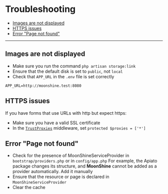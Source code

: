 # Troubleshooting

- [Images are not displayed](#images-are-not-displayed)
- [HTTPS issues](#problems-with-https)
- [Error "Page not found"](#error-page-not-found)

---

<a name="images-are-not-displayed"></a>
## Images are not displayed
- Make sure you run the command `php artisan storage:link`
- Ensure that the default disk is set to `public`, not `local`
- Check that `APP_URL` in the `.env` file is set correctly

```text
APP_URL=http://moonshine.test:8080
```

<a name="problems-with-https"></a>
## HTTPS issues
If you have forms that use URLs with http but expect https:

- Make sure you have a valid SSL certificate
- In the [`TrustProxies`](https://laravel.com/docs/requests#configuring-trusted-proxies) middleware, set `protected $proxies = ['*']`

<a name="error-page-not-found"></a>
## Error "Page not found"
- Check for the presence of MoonShineServiceProvider in `bootstrap/providers.php` or in `config/app.php`
For example, the Apiato package changes its structure, and **MoonShine** cannot be added as a provider automatically. Add it manually
- Ensure that the resource or page is declared in `MoonShineServiceProvider`
- Clear the cache
